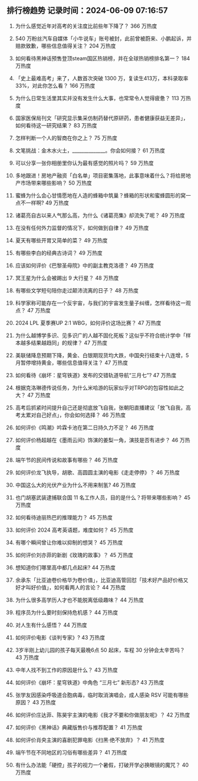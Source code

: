 
## 排行榜趋势 记录时间：2024-06-09 07:16:57
  
  1. 为什么感觉近年对高考的关注度比前些年下降了？ 366 万热度
    
  2. 540 万粉丝汽车自媒体「小牛说车」账号被封，此前曾被蔚来、小鹏起诉，并赔款致歉，哪些信息值得关注？ 204 万热度
    
  3. 如何看待黑神话预售登顶steam国区热销榜，并在全球热销榜排名第一？ 184 万热度
    
  4. 「史上最难高考」来了，人数首次突破 1300 万，复读生413万，本科录取率 33%，对此你怎么看？ 166 万热度
    
  5. 为什么日常生活里其实并没有发生什么大事，也常常令人觉得疲惫？ 113 万热度
    
  6. 国家医保局刊文「研究显示集采仿制药替代原研药，患者健康获益无差异」，如何看待这一研究结果？ 83 万热度
    
  7. 怎样判断一个人的智商在你之上？ 75 万热度
    
  8. 文笔挑战：金木水火土，______________。你会如何接？ 61 万热度
    
  9. 可以分享一张你相册里你认为最有感觉的照片吗？ 59 万热度
    
  10. 多地跟进！房地产融资「白名单」项目密集落地，此事意味着什么？将给房地产市场带来哪些影响？ 50 万热度
    
  11. 蜜蜂为什么会心甘情愿地在人造的蜂箱中筑巢？蜂箱的形状和蜜蜂圆形的窝一点不一样啊? 49 万热度
    
  12. 诸葛亮自古以来人气那么高，为什么《诸葛亮集》却流失了呢？ 49 万热度
    
  13. 在没有任何外力监督的情况下，如何做到自律？ 49 万热度
    
  14. 夏天有哪些开胃又简单的菜？ 49 万热度
    
  15. 有哪些李白的经典古诗词？ 49 万热度
    
  16. 应该如何评价《巴黎圣母院》中的副主教克洛德？ 49 万热度
    
  17. 冥王星为什么会被踢出 9 大行星？ 48 万热度
    
  18. 有哪些文学短句陪你走过颠沛流离的日子？ 48 万热度
    
  19. 科学家称可能存在一个反宇宙，与我们的宇宙发生量子纠缠，怎样看待这一观点？ 47 万热度
    
  20. 2024 LPL 夏季赛UP 2:1 WBG，如何评价这场比赛？ 47 万热度
    
  21. 为什么越博学多识、见多识广的人越不固化死板？这似乎不符合统计学中「样本越多结果越趋同」的规律？ 47 万热度
    
  22. 美联储降息预期下降，黄金、白银期现货均大跌，中国央行结束十八连增，5月暂停增持黄金，哪些信息值得关注？ 47 万热度
    
  23. 如何看待《崩坏：星穹铁道》发布的交错轨道导航“三月七”? 47 万热度
    
  24. 根据克洛琳德传说任务，为什么米哈游的玩家似乎对TRPG的包容性如此之大？ 47 万热度
    
  25. 高考后抓紧时间提升自己还是彻底放飞自我，张朝阳直播建议「放飞自我，高考太累对自己好点」，你会如何选择？ 46 万热度
    
  26. 如何评价《鸣潮》吟霖卡池在第二日持久力不足？ 46 万热度
    
  27. 如何评价杨超越在《墨雨云间》饰演的姜梨一角，演技是否有进步？ 46 万热度
    
  28. 端午节的民间传说和故事有哪些？ 46 万热度
    
  29. 如何评价龙飞执导，胡歌、高圆圆主演的电影《走走停停》？ 46 万热度
    
  30. 中国这么大的光伏产业为什么不用来制氢? 46 万热度
    
  31. 也门胡塞武装逮捕联合国 11 名工作人员，目的是什么？将带来哪些影响？ 45 万热度
    
  32. 如何看待迪丽热巴的推理能力？ 45 万热度
    
  33. 如何评价 2024 高考英语题，难度如何？ 45 万热度
    
  34. 有哪个瞬间曾让你难以抑制的想哭？ 45 万热度
    
  35. 如何评价刘亦菲的新剧《玫瑰的故事》？ 45 万热度
    
  36. 想知道你们哪里高中都几点起床? 44 万热度
    
  37. 余承东「比亚迪卷价格华为卷价值」，比亚迪高管回怼「技术好产品好价格又好才叫好价值」，如何看两人的言论？ 44 万热度
    
  38. 为什么很多高学历人才也不能脱离低级趣味？ 44 万热度
    
  39. 程序员为什么要时刻保持危机感？ 44 万热度
    
  40. 对人生有什么感悟？ 44 万热度
    
  41. 如何评价电影《谈判专家》? 43 万热度
    
  42. 3岁半刚上幼儿园的孩子每天最晚6点 50 起床，车程 30 分钟会太辛苦吗？ 43 万热度
    
  43. 中年人找不到工作的原因是什么？ 43 万热度
    
  44. 如何评价《崩坏：星穹铁道》中角色 “三月七” 新形态? 43 万热度
    
  45. 张学友因感染呼吸道合胞病毒，临时取消演唱会，成人感染 RSV 可能有哪些原因？ 43 万热度
    
  46. 如何评价庄达菲、陈昊宇主演的电影《我才不要和你做朋友呢》？ 42 万热度
    
  47. 如何评价《黑神话》典藏版售价与推荐配置？ 41 万热度
    
  48. 如何评价肖央主演的喜剧犯罪电影《扫黑·绝不放弃》？ 41 万热度
    
  49. 端午节在不同地区的习俗有哪些差异？ 41 万热度
    
  50. 有什么办法能「硬控」孩子的视力一个暑假，打破开学必换眼镜的魔咒？ 40 万热度
    